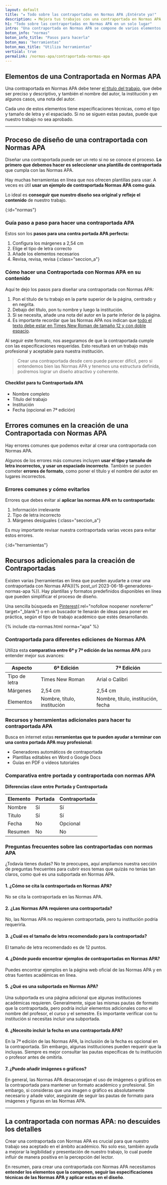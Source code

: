 ```yaml
---
layout: default
title: "★ Todo sobre las contraportadas en Normas APA ¡Entérate ya!"
description: ✦ Mejora tus trabajos con una contraportada en Normas APA. Aprende cómo hacer y diseñar una contraportada que destaque. Haz clic y aprende más!
h1: "Todo sobre las contraportadas en Normas APA en un solo lugar"
intro: "Una contraportada en Normas APA se compone de varios elementos que la hacen única. Entre estos se encuentra el título del trabajo, que debe ser preciso y descriptivo, y también el nombre del autor, la institución y en algunos casos, una nota del autor."
boton_info: "normas"
boton_info_title: "Pasos para hacerla"
boton_mas: "herramientas"
boton_mas_title: "Utiliza herramientas"
vertical: true
permalink: /normas-apa/contraportada-normas-apa
---
```

## Elementos de una Contraportada en Normas APA

Una contraportada en Normas APA debe tener [el título del trabajo]({{'normas-apa/titulos-y-subtitulos-normas-apa'|relative_url}} "Títulos normas APA"), que debe ser preciso y descriptivo, y también el nombre del autor, la institución y en algunos casos, una nota del autor.

Cada uno de estos elementos tiene especificaciones técnicas, como el tipo y tamaño de letra y el espaciado. Si no se siguen estas pautas, puede que nuestro trabajo no sea aprobado.

---

## Proceso de diseño de una contraportada con Normas APA

Diseñar una contraportada puede ser un reto si no se conoce el proceso. **Lo primero que debemos hacer es seleccionar una plantilla de contraportada** que cumpla con las Normas APA.

Hay muchas herramientas en línea que nos ofrecen plantillas para usar. A veces es útil **usar un ejemplo de contraportada Normas APA como guía**.

Lo ideal es **conseguir que nuestro diseño sea original y refleje el contenido** de nuestro trabajo.
<!-- Anclaje para que la barra fijada no cubra el siguiente subtítulo -->
{:id="normas"}

### Guía paso a paso para hacer una contraportada APA

Estos son los **pasos para una contra portada APA perfecta:**

1. Configura los márgenes a 2,54 cm
2. Elige el tipo de letra correcto
3. Añade los elementos necesarios
4. Revisa, revisa, revisa
{:class="seccion_a"}

### Cómo hacer una Contraportada con Normas APA en su contenido

Aquí te dejo los pasos para diseñar una contraportada con Normas APA:

1. Pon el título de tu trabajo en la parte superior de la página, centrado y en negrita.
2. Debajo del título, pon tu nombre y luego la institución.
3. Si se necesita, añade una nota del autor en la parte inferior de la página.
4. Es importante recordar que las Normas APA nos indican que [todo el texto debe estar en Times New Roman de tamaño 12 y con doble espacio]({{'normas-apa/textos-normas-apa'|relative_url}} "Textos normas APA").

Al seguir este formato, nos aseguramos de que la contraportada cumple con las especificaciones requeridas. Esto resultará en un trabajo más profesional y aceptable para nuestra institución.

>Crear una contraportada desde cero puede parecer difícil, pero si entendemos bien las Normas APA y tenemos una estructura definida, podremos lograr un diseño atractivo y coherente.

#### Checklist para tu Contraportada APA

- Nombre completo
- Título del trabajo
- Institución
- Fecha (opcional en 7ª edición)

## Errores comunes en la creación de una Contraportada con Normas APA

Hay errores comunes que podemos evitar al crear una contraportada con Normas APA.

Algunos de los errores más comunes incluyen **usar el tipo y tamaño de letra incorrectos, y usar un espaciado incorrecto**. También se pueden cometer **errores de formato**, como poner el título y el nombre del autor en lugares incorrectos.

### Errores comunes y cómo evitarlos

Errores que debes evitar al **aplicar las normas APA en tu contraportada:**

1. Información irrelevante
2. Tipo de letra incorrecto
3. Márgenes desiguales
{:class="seccion_a"}

Es muy importante revisar nuestra contraportada varias veces para evitar estos errores.
<!-- Anclaje para que la barra fijada no cubra el siguiente subtítulo -->
{:id="herramientas"}

## Recursos adicionales para la creación de Contraportadas

Existen varias [herramientas en línea que pueden ayudarte a crear una contraportada con Normas APA]({% post_url 2023-06-18-generadores-normas-apa %}). Hay plantillas y formatos predefinidos disponibles en línea que pueden simplificar el proceso de diseño.

Una sencilla búsqueda en [Pinterest](https://pinterest.com){:rel="nofollow noopener noreferrer" target="_blank"} o en un buscador te llenarán de ideas para poner en práctica, según el tipo de trabajo académico que estés desarrollando.

{% include cta-normas.html norma="apa" %}

### Contraportada para diferentes ediciones de Normas APA

Utiliza esta **comparativa entre 6ª y 7ª edición de las normas APA** para entender mejor sus avances:

| Aspecto | 6ª Edición | 7ª Edición |
|---------|------------|------------|
| Tipo de letra | Times New Roman | Arial o Calibri |
| Márgenes | 2,54 cm | 2,54 cm |
| Elementos | Nombre, título, institución | Nombre, título, institución, fecha |

### Recursos y herramientas adicionales para hacer tu contraportada APA

Busca en internet estas **rerramientas que te pueden ayudar a terminar con una contra portada APA muy profesional:**

- Generadores automáticos de contraportada
- Plantillas editables en Word o Google Docs
- Guías en PDF o vídeos tutoriales

### Comparativa entre portada y contraportada con normas APA

**Diferencias clave entre Portada y Contraportada**

| Elemento | Portada | Contraportada |
|----------|---------|--------------|
| Nombre   | Sí      | Sí           |
| Título   | Sí      | Sí           |
| Fecha    | No      | Opcional     |
| Resumen  | No      | No           |

### Preguntas frecuentes sobre las contraportadas con normas APA

¿Todavía tienes dudas? No te preocupes, aquí ampliamos nuestra sección de preguntas frecuentes para cubrir esos temas que quizás no tenías tan claros, como qué es una subportada en Normas APA.

#### 1. ¿Cómo se cita la contraportada en Normas APA?

No se cita la contraportada en las Normas APA.

#### 2. ¿Las Normas APA requieren una contraportada?

No, las Normas APA no requieren contraportada, pero tu institución podría requerirla.

#### 3. ¿Cuál es el tamaño de letra recomendado para la contraportada?

El tamaño de letra recomendado es de 12 puntos.

#### 4. ¿Dónde puedo encontrar ejemplos de contraportadas en Normas APA?

Puedes encontrar ejemplos en la página web oficial de las Normas APA y en otras fuentes académicas en línea.

#### 5. ¿Qué es una subportada en Normas APA?

Una subportada es una página adicional que algunas instituciones académicas requieren. Generalmente, sigue las mismas pautas de formato que la contraportada, pero podría incluir elementos adicionales como el nombre del profesor, el curso y el semestre. Es importante verificar con tu institución si necesitas incluir una subportada.

#### 6. ¿Necesito incluir la fecha en una contraportada APA?

En la 7ª edición de las Normas APA, la inclusión de la fecha es opcional en la contraportada. Sin embargo, algunas instituciones pueden requerir que la incluyas. Siempre es mejor consultar las pautas específicas de tu institución o profesor antes de omitirla.

#### 7. ¿Puedo añadir imágenes o gráficos?

En general, las Normas APA desaconsejan el uso de imágenes o gráficos en la contraportada para mantener un formato académico y profesional. Sin embargo, si consideras que una imagen o gráfico es absolutamente necesario y añade valor, asegúrate de seguir las pautas de formato para imágenes y figuras en las Normas APA.

---

## La contraportada con normas APA: no descuides los detalles

Crear una contraportada con Normas APA es crucial para que nuestro trabajo sea aceptado en el ámbito académico. No solo eso, también ayuda a mejorar la legibilidad y presentación de nuestro trabajo, lo cual puede influir de manera positiva en la percepción del lector.

En resumen, para crear una contraportada con Normas APA necesitamos **entender los elementos que la componen, seguir las especificaciones técnicas de las Normas APA y aplicar estas en el diseño**.
